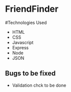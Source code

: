 # FriendFinder

#Technologies Used
* HTML
* CSS
* Javascript
* Express
* Node
* JSON


## Bugs to be fixed
* Validation chck to be done

